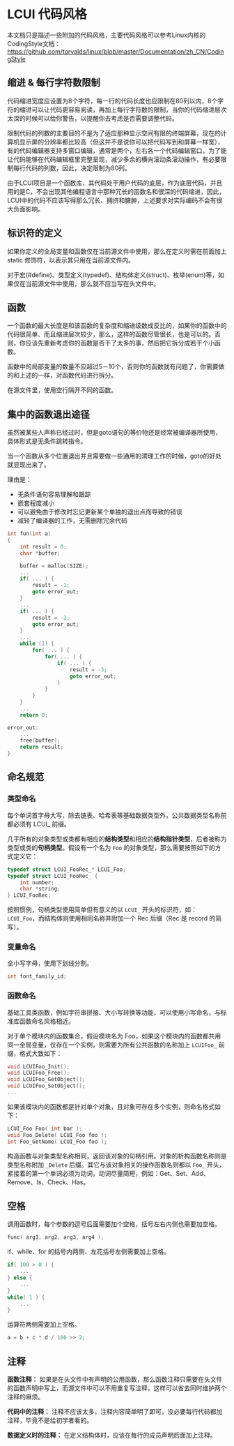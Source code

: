 # LCUI 代码风格

本文档只是描述一些附加的代码风格，主要代码风格可以参考Linux内核的CodingStyle文档：https://github.com/torvalds/linux/blob/master/Documentation/zh_CN/CodingStyle

## 缩进 & 每行字符数限制

代码缩进宽度应设置为8个字符，每一行的代码长度也应限制在80列以内，8个字符的缩进可以让代码更容易阅读，再加上每行字符数的限制，当你的代码缩进层次太深的时候可以给你警告，以提醒你去考虑是否需要调整代码。

限制代码的列数的主要目的不是为了适应那种显示空间有限的终端屏幕，现在的计算机显示屏的分辨率都比较高（但这并不是说你可以把代码写到和屏幕一样宽），有的代码编辑器支持多窗口编辑，通常是两个，左右各一个代码编辑窗口，为了能让代码能够在代码编辑框里完整呈现，减少多余的横向滚动条滚动操作，有必要限制每行代码的列数，因此，决定限制为80列。

由于LCUI项目是一个函数库，其代码处于用户代码的底层，作为底层代码，并且用的是C，不会出现其他编程语言中那种冗长的函数名和很深的代码缩进，因此，LCUI中的代码不应该写得那么冗长、拥挤和臃肿，上述要求对实际编码不会有很大负面影响。

## 标识符的定义

如果你定义的全局变量和函数仅在当前源文件中使用，那么在定义时需在前面加上 static 修饰符，以表示其只用在当前源文件内。

对于宏(#define)、类型定义(typedef)、结构体定义(struct)、枚举(enum)等，如果仅在当前源文件中使用，那么就不应当写在头文件中。

## 函数

一个函数的最大长度是和该函数的复杂度和缩进级数成反比的，如果你的函数中的代码很简单、而且缩进层次较少，那么，这样的函数尽管很长，也是可以的。否则，你应该先重新考虑你的函数是否干了太多的事，然后把它拆分成若干个小函数。

函数中的局部变量的数量不应超过5－10个，否则你的函数就有问题了，你需要做的和上述的一样，对函数代码进行拆分。

在源文件里，使用空行隔开不同的函数。

## 集中的函数退出途径

虽然被某些人声称已经过时，但是goto语句的等价物还是经常被编译器所使用，具体形式是无条件跳转指令。

当一个函数从多个位置退出并且需要做一些通用的清理工作的时候，goto的好处就显现出来了。

理由是：

- 无条件语句容易理解和跟踪
- 嵌套程度减小
- 可以避免由于修改时忘记更新某个单独的退出点而导致的错误
- 减轻了编译器的工作，无需删除冗余代码

```c
int fun(int a)
{
    int result = 0;
    char *buffer;

    buffer = malloc(SIZE);
    ...
    if( ... ) {
        result = -1;
        goto error_out;
    }
    ...
    if( ... ) {
        result = -2;
        goto error_out;
    }
    ...
    while (1) {
        for( ... ) {
            for( ... ) {
                if( ... ) {
                    result = -3;
                    goto error_out;
                }
            }
        }
    }
    ...
    return 0;

error_out:
    ...
    free(buffer);
    return result;
}
```

## 命名规范

### 类型命名

每个单词首字母大写，除去链表、哈希表等基础数据类型外，公共数据类型名称前都必须有 LCUI_ 前缀。

几乎所有的对象类型或类都有相应的**结构类型**和相应的**结构指针类型**，后者被称为类型或类的**句柄类型**。假设有一个名为 `Foo` 的对象类型，那么需要按照如下的方式定义它：

``` c
typedef struct LCUI_FooRec_* LCUI_Foo;
typedef struct LCUI_FooRec_ {
    int number;
    char *string;
} LCUI_FooRec;
```

按照惯例，句柄类型使用简单但有意义的以 `LCUI_` 开头的标识符，如：`LCUI_Foo`，而结构体则使用相同名称并附加一个 Rec 后缀（Rec 是 record 的简写）。

### 变量命名

全小写字母，使用下划线分割。

``` c
int font_family_id;
```

### 函数命名

基础工具类函数，例如字符串拼接、大小写转换等功能，可以使用小写命名，与标准库函数命名风格相近。

对于单个模块内的函数集合，假设模块名为 Foo，如果这个模块内的函数都共用同一全局变量，仅存在一个实例，则需要为所有公共函数的名称加上 `LCUIFoo_` 前缀，格式大致如下：

``` c
void LCUIFoo_Init();
void LCUIFoo_Free();
void LCUIFoo_GetObject();
void LCUIFoo_SetObject();
...
```

如果该模块内的函数都是针对单个对象，且对象可存在多个实例，则命名格式如下：

``` c
LCUI_Foo Foo( int bar );
void Foo_Delete( LCUI_Foo foo );
int Foo_GetName( LCUI_Foo foo );
```

构造函数与对象类型名称相同，返回该对象的句柄引用。对象的析构函数名称则是类型名称附加 `_Delete` 后缀。其它与该对象相关的操作函数名则都以 `Foo_` 开头，紧接着的第一个单词必须为动词，动词尽量简短，例如：Get、Set、Add、Remove、Is、Check、Has。

## 空格

调用函数时，每个参数的逗号后面需要加个空格，括号左右内侧也需要加空格。

``` c
func( arg1, arg2, arg3, arg4 );
```

if、while、for 的括号内两侧、左花括号左侧需要加上空格。

``` c
if( 100 > 0 ) {
    ...
} else {
    ...
}
while( 1 ) {
    ...
}
```


运算符两侧需要加上空格。

``` c
a = b + c * d / 100 >> 2;
```

## 注释

**函数注释：** 如果是在头文件中有声明的公用函数，那么函数注释只需要在头文件的函数声明中写上，而源文件中可以不用重复写注释，这样可以省去同时维护两个注释的麻烦。

**代码中的注释：** 注释不应该太多，注释内容简单明了即可，没必要每行代码都加注释，毕竟不是给初学者看的。

**数据定义时的注释：** 在定义结构体时，应该在每行的成员声明后面加上注释。

